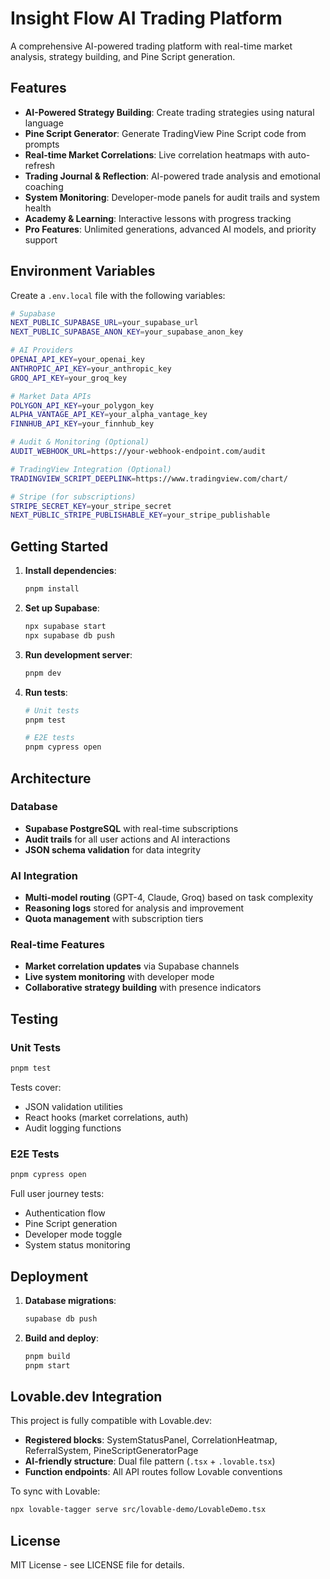 # Insight Flow AI Trading Platform

A comprehensive AI-powered trading platform with real-time market analysis, strategy building, and Pine Script generation.

## Features

- **AI-Powered Strategy Building**: Create trading strategies using natural language
- **Pine Script Generator**: Generate TradingView Pine Script code from prompts
- **Real-time Market Correlations**: Live correlation heatmaps with auto-refresh
- **Trading Journal & Reflection**: AI-powered trade analysis and emotional coaching
- **System Monitoring**: Developer-mode panels for audit trails and system health
- **Academy & Learning**: Interactive lessons with progress tracking
- **Pro Features**: Unlimited generations, advanced AI models, and priority support

## Environment Variables

Create a `.env.local` file with the following variables:

```bash
# Supabase
NEXT_PUBLIC_SUPABASE_URL=your_supabase_url
NEXT_PUBLIC_SUPABASE_ANON_KEY=your_supabase_anon_key

# AI Providers
OPENAI_API_KEY=your_openai_key
ANTHROPIC_API_KEY=your_anthropic_key
GROQ_API_KEY=your_groq_key

# Market Data APIs
POLYGON_API_KEY=your_polygon_key
ALPHA_VANTAGE_API_KEY=your_alpha_vantage_key
FINNHUB_API_KEY=your_finnhub_key

# Audit & Monitoring (Optional)
AUDIT_WEBHOOK_URL=https://your-webhook-endpoint.com/audit

# TradingView Integration (Optional)
TRADINGVIEW_SCRIPT_DEEPLINK=https://www.tradingview.com/chart/

# Stripe (for subscriptions)
STRIPE_SECRET_KEY=your_stripe_secret
NEXT_PUBLIC_STRIPE_PUBLISHABLE_KEY=your_stripe_publishable
```

## Getting Started

1. **Install dependencies**:
   ```bash
   pnpm install
   ```

2. **Set up Supabase**:
   ```bash
   npx supabase start
   npx supabase db push
   ```

3. **Run development server**:
   ```bash
   pnpm dev
   ```

4. **Run tests**:
   ```bash
   # Unit tests
   pnpm test
   
   # E2E tests
   pnpm cypress open
   ```

## Architecture

### Database
- **Supabase PostgreSQL** with real-time subscriptions
- **Audit trails** for all user actions and AI interactions
- **JSON schema validation** for data integrity

### AI Integration
- **Multi-model routing** (GPT-4, Claude, Groq) based on task complexity
- **Reasoning logs** stored for analysis and improvement
- **Quota management** with subscription tiers

### Real-time Features
- **Market correlation updates** via Supabase channels
- **Live system monitoring** with developer mode
- **Collaborative strategy building** with presence indicators

## Testing

### Unit Tests
```bash
pnpm test
```
Tests cover:
- JSON validation utilities
- React hooks (market correlations, auth)
- Audit logging functions

### E2E Tests
```bash
pnpm cypress open
```
Full user journey tests:
- Authentication flow
- Pine Script generation
- Developer mode toggle
- System status monitoring

## Deployment

1. **Database migrations**:
   ```bash
   supabase db push
   ```

2. **Build and deploy**:
   ```bash
   pnpm build
   pnpm start
   ```

## Lovable.dev Integration

This project is fully compatible with Lovable.dev:

- **Registered blocks**: SystemStatusPanel, CorrelationHeatmap, ReferralSystem, PineScriptGeneratorPage
- **AI-friendly structure**: Dual file pattern (`.tsx` + `.lovable.tsx`)
- **Function endpoints**: All API routes follow Lovable conventions

To sync with Lovable:
```bash
npx lovable-tagger serve src/lovable-demo/LovableDemo.tsx
```

## License

MIT License - see LICENSE file for details.
